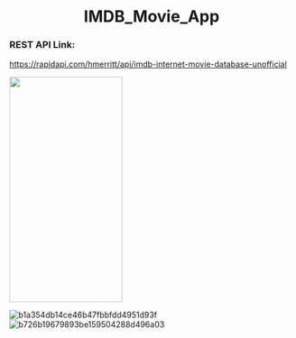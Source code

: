   <h1 align="center">IMDB_Movie_App </h1> 

### REST API Link:
https://rapidapi.com/hmerritt/api/imdb-internet-movie-database-unofficial



<img src="https://user-images.githubusercontent.com/91980956/150684537-486e8cce-9f00-4a1d-a695-2e4d2b26aad3.jpg" width="200" height="400" />

![b1a354db14ce46b47fbbfdd4951d93f](https://user-images.githubusercontent.com/91980956/151021060-303c44e9-aa8e-47e4-9463-a9eff7a8d18b.jpg)
![b726b19679893be159504288d496a03](https://user-images.githubusercontent.com/91980956/151406054-2512d649-416b-4a92-bcc8-72846e667df4.jpg)
